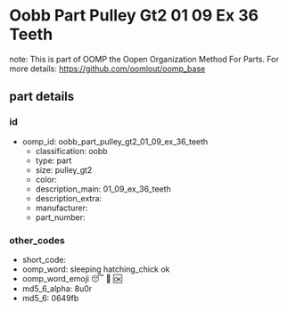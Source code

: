 # Oobb Part Pulley Gt2 01 09 Ex 36 Teeth  

note: This is part of OOMP the Oopen Organization Method For Parts. For more details: https://github.com/oomlout/oomp_base

##  part details





### id
* oomp_id: oobb_part_pulley_gt2_01_09_ex_36_teeth
  * classification: oobb
  * type: part
  * size: pulley_gt2
  * color: 
  * description_main: 01_09_ex_36_teeth
  * description_extra: 
  * manufacturer: 
  * part_number: 

### other_codes
* short_code: 
* oomp_word: sleeping hatching_chick ok
* oomp_word_emoji :sleeping: :hatching_chick: :ok:
* md5_6_alpha: 8u0r
* md5_6: 0649fb
